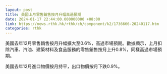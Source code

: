 ```yaml
---
layout: post
title: 美國上月零售銷售按月升幅高過預期
date: 2024-01-17 22:44:00.000000000 +08:00
link: https://news.rthk.hk/rthk/ch/component/k2/1736666-20240117.htm
categories: rthk
---
```


美國去年12月零售銷售按月升幅擴大至0.6%，高過市場預期。數據顯示，上月扣除汽車、汽油、建築材料及食品服務的零售銷售按月上升0.8%，同樣高過市場預期。

美國去年12月進口物價按月持平，出口物價按月下跌0.9%。
